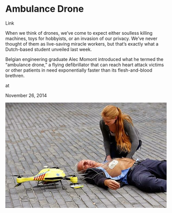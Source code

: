 # Ambulance Drone

Link 

When we think of drones, we’ve come to expect either soulless killing
machines, toys for hobbyists, or an invasion of our privacy. We’ve
never thought of them as live-saving miracle workers, but that’s
exactly what a Dutch-based student unveiled last week.

Belgian engineering graduate Alec Momont introduced what he termed the
“ambulance drone,” a flying defibrillator that can reach heart attack
victims or other patients in need exponentially faster than its
flesh-and-blood brethren.

















at

November 26, 2014















![](ambulance-drone.jpg)
